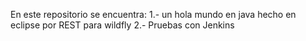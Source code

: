 En este repositorio se encuentra:
1.- un hola mundo en java hecho en eclipse por REST para wildfly
2.- Pruebas con Jenkins

